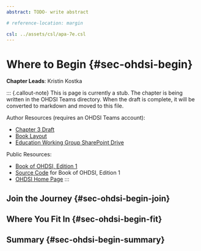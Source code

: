 ```yaml
---
abstract: TODO- write abstract

# reference-location: margin

csl: ../assets/csl/apa-7e.csl
---
```


# Where to Begin {#sec-ohdsi-begin}

**Chapter Leads**: Kristin Kostka

::: {.callout-note}
This is page is currently a stub.
The chapter is being written in the OHDSI Teams directory.
When the draft is complete,
it will be converted to markdown and moved to this file.

Author Resources (requires an OHDSI Teams account):

* [Chapter 3 Draft](https://ohdsiorg.sharepoint.com/:w:/r/sites/Workgroup-EducationWorkingGroup/_layouts/15/Doc.aspx?sourcedoc=%7BDCC5FDFD-7A79-443A-81A0-CB3CDBB5F57E%7D&file=Chapter%203%20Where%20to%20Begin.docx&action=default&mobileredirect=true)
* [Book Layout](https://ohdsiorg.sharepoint.com/:x:/r/sites/Workgroup-EducationWorkingGroup/_layouts/15/Doc2.aspx?action=edit&sourcedoc=%7B1fa31e39-1c5f-4918-b878-609ebd9810b3%7D&wdOrigin=TEAMS-WEB.teamsSdk_ns.rwc&wdExp=TEAMS-TREATMENT&wdhostclicktime=1748104477731&web=1)
* [Education Working Group SharePoint Drive](https://ohdsiorg.sharepoint.com/sites/Workgroup-EducationWorkingGroup/Shared%20Documents/Forms/AllItems.aspx?viewid=05fec2cc%2Dec8a%2D4d04%2Db565%2Dcf1289b96f67)

Public Resources:

* [Book of OHDSI, Edition 1](https://ohdsi.github.io/TheBookOfOhdsi/)
* [Source Code](https://github.com/OHDSI/TheBookOfOhdsi) for Book of OHDSI, Edition 1
* [OHDSI Home Page](https://ohdsi.org/)
:::

## Join the Journey {#sec-ohdsi-begin-join}

## Where You Fit In {#sec-ohdsi-begin-fit}

## Summary {#sec-ohdsi-begin-summary}
